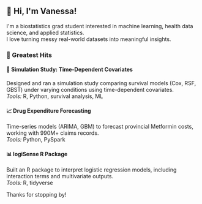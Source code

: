 ## 👋 Hi, I'm Vanessa!

I'm a biostatistics grad student interested in machine learning, health data science, and applied statistics.  
I love turning messy real-world datasets into meaningful insights. 

### 🕺 Greatest Hits

#### 🧪 Simulation Study: Time-Dependent Covariates
Designed and ran a simulation study comparing survival models (Cox, RSF, GBST) under varying conditions using time-dependent covariates.  
*Tools:* R, Python, survival analysis, ML

#### 📈 Drug Expenditure Forecasting
Time-series models (ARIMA, GBM) to forecast provincial Metformin costs, working with 990M+ claims records.  
*Tools:* Python, PySpark

#### 📊 logiSense R Package
Built an R package to interpret logistic regression models, including interaction terms and multivariate outputs.  
*Tools:* R, tidyverse

Thanks for stopping by!

<!--
**vnssyl/vnssyl** is a ✨ _special_ ✨ repository because its `README.md` (this file) appears on your GitHub profile.

Here are some ideas to get you started:

- 🔭 I’m currently working on ...
- 🌱 I’m currently learning ...
- 👯 I’m looking to collaborate on ...
- 🤔 I’m looking for help with ...
- 💬 Ask me about ...
- 📫 How to reach me: ...
- 😄 Pronouns: ...
- ⚡ Fun fact: ...
-->
